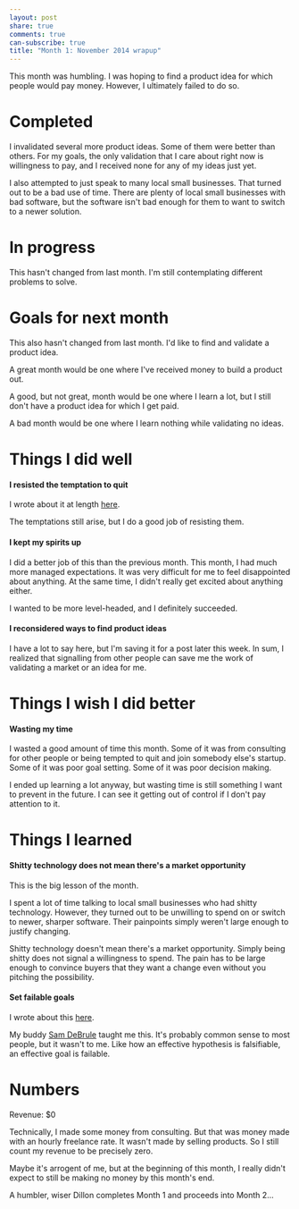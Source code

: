 ```yaml
---
layout: post
share: true
comments: true
can-subscribe: true
title: "Month 1: November 2014 wrapup"
---
```


This month was humbling.  I was hoping to find a product idea for which people would pay money.  However, I ultimately failed to do so.

# Completed

I invalidated several more product ideas.  Some of them were better than others.  For my goals, the only validation that I care about right now is willingness to pay, and I received none for any of my ideas just yet.

I also attempted to just speak to many local small businesses.  That turned out to be a bad use of time.  There are plenty of local small businesses with bad software, but the software isn't bad enough for them to want to switch to a newer solution.

# In progress

This hasn't changed from last month.  I'm still contemplating different problems to solve.

# Goals for next month

This also hasn't changed from last month.  I'd like to find and validate a product idea.

A great month would be one where I've received money to build a product out.

A good, but not great, month would be one where I learn a lot, but I still don't have a product idea for which I get paid.

A bad month would be one where I learn nothing while validating no ideas.

# Things I did well

#### I resisted the temptation to quit

I wrote about it at length <a href="http://www.dillonforrest.com/startup/temptations-to-quit/" target="_blank">here</a>.

The temptations still arise, but I do a good job of resisting them.

#### I kept my spirits up

I did a better job of this than the previous month.  This month, I had much more managed expectations.  It was very difficult for me to feel disappointed about anything.  At the same time, I didn't really get excited about anything either.

I wanted to be more level-headed, and I definitely succeeded.

#### I reconsidered ways to find product ideas

I have a lot to say here, but I'm saving it for a post later this week.  In sum, I realized that signalling from other people can save me the work of validating a market or an idea for me.

# Things I wish I did better

#### Wasting my time

I wasted a good amount of time this month.  Some of it was from consulting for other people or being tempted to quit and join somebody else's startup.  Some of it was poor goal setting.  Some of it was poor decision making.

I ended up learning a lot anyway, but wasting time is still something I want to prevent in the future.  I can see it getting out of control if I don't pay attention to it.

# Things I learned

#### Shitty technology does not mean there's a market opportunity

This is the big lesson of the month.

I spent a lot of time talking to local small businesses who had shitty technology.  However, they turned out to be unwilling to spend on or switch to newer, sharper software.  Their painpoints simply weren't large enough to justify changing.

Shitty technology doesn't mean there's a market opportunity.  Simply being shitty does not signal a willingness to spend.  The pain has to be large enough to convince buyers that they want a change even without you pitching the possibility.

#### Set failable goals

I wrote about this <a href="http://www.dillonforrest.com/startup/i-was-setting-goals-like-an-idiot/" target="_blank">here</a>.

My buddy <a href="https://twitter.com/SamDeBrule" target="_blank">Sam DeBrule</a> taught me this.  It's probably common sense to most people, but it wasn't to me.  Like how an effective hypothesis is falsifiable, an effective goal is failable.

# Numbers

Revenue:  $0

Technically, I made some money from consulting.  But that was money made with an hourly freelance rate.  It wasn't made by selling products.  So I still count my revenue to be precisely zero.

Maybe it's arrogent of me, but at the beginning of this month, I really didn't expect to still be making no money by this month's end.

A humbler, wiser Dillon completes Month 1 and proceeds into Month 2...
